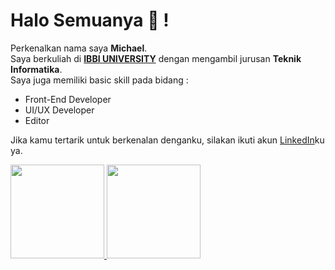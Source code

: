 # Halo Semuanya 👋 ! 

Perkenalkan nama saya **Michael**.  
Saya berkuliah di [**IBBI UNIVERSITY**](https://ibbi.ac.id) dengan mengambil jurusan **Teknik Informatika**.  
Saya juga memiliki basic skill pada bidang :
  * Front-End Developer
  * UI/UX Developer
  * Editor

Jika kamu tertarik untuk berkenalan denganku, silakan ikuti akun [LinkedIn](https://www.linkedin.com/in/michael-liu-983770222)ku ya.

<p align="left">
<a href="https://github.com/michaelliu12">
  <img height="150em" src="https://github-readme-stats-eight-theta.vercel.app/api?username=michaelliu12&show_icons=true&theme=algolia&include_all_commits=true&count_private=true"/>
  <img height="150em" src="https://github-readme-stats-eight-theta.vercel.app/api/top-langs/?username=michaelliu12&layout=compact&langs_count=8&theme=algolia"/>
</a>
</p>
